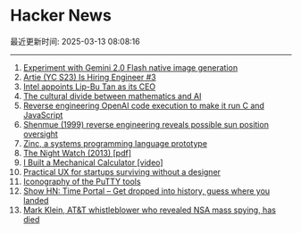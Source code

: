 # Hacker News

最近更新时间: 2025-03-13 08:08:16

--- 
1. [Experiment with Gemini 2.0 Flash native image generation](https://developers.googleblog.com/en/experiment-with-gemini-20-flash-native-image-generation/) 
2. [Artie (YC S23) Is Hiring Engineer #3](https://www.ycombinator.com/companies/artie/jobs/Vz704T1-founding-engineer-distributed-systems) 
3. [Intel appoints Lip-Bu Tan as its CEO](https://www.reuters.com/technology/us-chipmaker-intel-appoints-lip-bu-tan-its-ceo-2025-03-12/) 
4. [The cultural divide between mathematics and AI](https://sugaku.net/content/understanding-the-cultural-divide-between-mathematics-and-ai/) 
5. [Reverse engineering OpenAI code execution to make it run C and JavaScript](https://twitter.com/benswerd/status/1899853533761200300) 
6. [Shenmue (1999) reverse engineering reveals possible sun position oversight](https://wulinshu.com/2025/03/11/reverse-engineering-adventures-3-bug-or-not-bug/) 
7. [Zinc, a systems programming language prototype](https://sr.ht/~oconnor0/zinc/) 
8. [The Night Watch (2013) [pdf]](https://www.usenix.org/system/files/1311_05-08_mickens.pdf) 
9. [I Built a Mechanical Calculator [video]](https://www.youtube.com/watch?v=E0pJST5mL3A) 
10. [Practical UX for startups surviving without a designer](https://www.tibinotes.com/p/practical-ux-for-startups-surviving) 
11. [Iconography of the PuTTY tools](https://www.chiark.greenend.org.uk/~sgtatham/quasiblog/putty-icons/) 
12. [Show HN: Time Portal – Get dropped into history, guess where you landed](https://www.eggnog.ai/entertimeportal) 
13. [Mark Klein, AT&T whistleblower who revealed NSA mass spying, has died](https://www.eff.org/deeplinks/2025/03/memoriam-mark-klein-att-whistleblower-about-nsa-mass-spying) 
